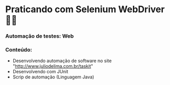 # Praticando com Selenium WebDriver 👨‍💻

### Automação de testes: Web
 
 ### Conteúdo:
  * Desenvolvendo automação de software no site "http://www.juliodelima.com.br/taskit"
  * Desenvolvendo com JUnit
  * Scrip de automação (Linguagem Java)
